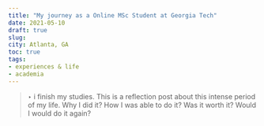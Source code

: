 ```yaml
---
title: "My journey as a Online MSc Student at Georgia Tech"
date: 2021-05-10
draft: true
slug: 
city: Atlanta, GA
toc: true
tags:
- experiences & life
- academia
---
```



> ‣ i finish my studies. This is a reflection post about this intense period of my life. Why I did it? How I was able to do it? Was it worth it? Would I would do it again?
